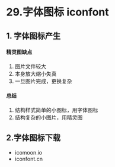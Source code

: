 # 29.字体图标 iconfont

## 1. 字体图标产生

#### 精灵图缺点

1. 图片文件较大
2. 本身放大缩小失真
3. 一旦图片完成，更换复杂

#### 总结

1. 结构样式简单的小图标，用字体图标
2. 结构复杂的小图片，用精灵图

## 2.字体图标下载

- icomoon.io
- iconfont.cn